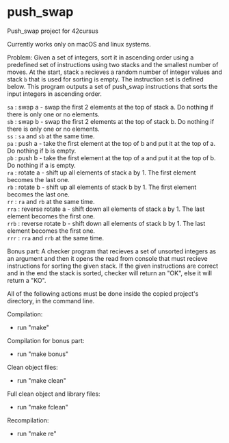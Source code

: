 # push_swap
Push_swap project for 42cursus

Currently works only on macOS and linux systems.

Problem:
Given a set of integers, sort it in ascending order using a predefined set of instructions using two stacks and the smallest number of moves. At the start, stack ```a``` recieves a random number of integer values and stack ```b``` that is used for sorting is empty. The instruction set is defined below. This program outputs a set of push_swap instructions that sorts the input integers in ascending order.

```sa``` : swap a - swap the first 2 elements at the top of stack a. Do nothing if there is only one or no elements. \
```sb``` : swap b - swap the first 2 elements at the top of stack b. Do nothing if there is only one or no elements. \
```ss``` : ```sa``` and ```sb``` at the same time. \
```pa``` : push a - take the first element at the top of b and put it at the top of a. Do nothing if b is empty. \
```pb``` : push b - take the first element at the top of a and put it at the top of b. Do nothing if a is empty. \
```ra``` : rotate a - shift up all elements of stack a by 1. The first element becomes the last one. \
```rb``` : rotate b - shift up all elements of stack b by 1. The first element becomes the last one. \
```rr``` : ```ra``` and ```rb``` at the same time. \
```rra``` : reverse rotate a - shift down all elements of stack a by 1. The last element becomes the first one. \
```rrb``` : reverse rotate b - shift down all elements of stack b by 1. The last element becomes the first one. \
```rrr``` : ```rra``` and ```rrb``` at the same time.

Bonus part:
A checker program that recieves a set of unsorted integers as an argument and then it opens the read from console that must recieve instructions for sorting the given stack. If the given instructions are correct and in the end the stack is sorted, checker will return an "OK", else it will return a "KO".

All of the following actions must be done inside the copied project's directory, in the command line.

Compilation:
- run "make"

Compilation for bonus part:
- run "make bonus"

Clean object files:
- run "make clean"

Full clean object and library files:
- run "make fclean"

Recompilation:
- run "make re"
